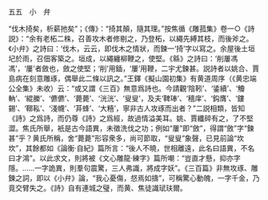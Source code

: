 五五　小　弁

“伐木掎矣，析薪扡矣”；《傳》：“掎其顛，隨其理。”按焦循《雕菰集》卷一○《詩説》：“余有老柘二株，召善攻木者修剔之，乃登柘，以繩先縛其枝，而後斧之。《小弁》之詩曰：‘伐木，云云，即伐木之情狀，而鍊一‘掎’字以寫之。余屋後土垣圮於雨，召佃客築之。垣成，以繩纏柳鞭之，使堅。《緜》之詩曰：‘削屢馮馮’，‘屢’者斂也，斂之使堅；‘削’用鍤，‘屢’用鞭，二宇尤鍊甚。説詩者以姚合、賈島病在刻意雕琢，偶舉此二條以訊之。”王鐸《擬山園初集》有黄道周序（《黄忠端公全集》未收）云：“或又謂《三百》無意爲詩也。今請觀‘陰靷’、‘鋈續’、‘觼軜’、‘緄縢’、‘儦儦’、‘薨薨’、‘洸洸’、‘叟叟’，及夫‘鞞琫’、‘穡庠’、‘鈎膺’、‘鏤錫’、‘鞹鞃’、‘淺幭’、‘䒪蜂’、‘大糦’，寧非古人攻琢而出者？”二説相類，皆知《詩》之爲詩，而仍尊《詩》之爲經，故過情溢美耳。姚、賈纖碎有之，了不堅澀。焦氏所舉，衹是古今語異，未徵洗伐之功；例如“屢”即“斂”，得謂“斂”字“鍊甚”乎？黄氏所稱，舍“薨薨”形容衆多，尚可節取，“叟叟”象聲，已見前論“坎坎”，其餘都如《論衡·自紀》篇所言：“後人不曉，世相離遠，此名曰語異，不名曰才鴻”。以此求文，則將被《文心雕龍·練字》篇所嘲：“豈直才懸，抑亦字隱。……一字詭異，則羣句震驚，三人弗識，將成字妖”。《三百篇》非無攻琢、雕鍊之詞，即以《小弁》論，“我心憂傷，惄焉如擣”，可稱驚心動魄，一字千金，乃竟交臂失之。《詩》自有連城之璧，而黄、焦徒識珷玞爾。